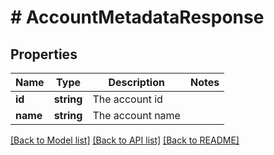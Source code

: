 # # AccountMetadataResponse

## Properties

Name | Type | Description | Notes
------------ | ------------- | ------------- | -------------
**id** | **string** | The account id |
**name** | **string** | The account name |

[[Back to Model list]](../../README.md#models) [[Back to API list]](../../README.md#endpoints) [[Back to README]](../../README.md)
